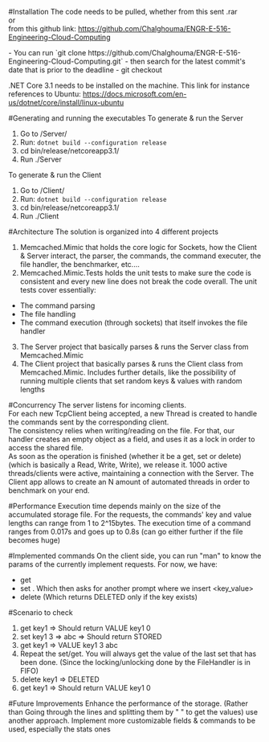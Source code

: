#Installation
The code needs to be pulled, whether from this sent .rar <br/>
or <br/>
from this github link: https://github.com/Chalghouma/ENGR-E-516-Engineering-Cloud-Computing
<p>
- You can run `git clone https://github.com/Chalghouma/ENGR-E-516-Engineering-Cloud-Computing.git` 
- then search for the latest commit's date that is prior to the deadline
- git checkout <commitId>
</p>

.NET Core 3.1 needs to be installed on the machine. This link for instance references to Ubuntu: https://docs.microsoft.com/en-us/dotnet/core/install/linux-ubuntu

#Generating and running the executables
To generate & run the Server
1. Go to <solutiondir>/Server/
2. Run: `dotnet build --configuration release`
3. cd bin/release/netcoreapp3.1/
4. Run ./Server


To generate & run the Client
1. Go to <solutiondir>/Client/
2. Run: `dotnet build --configuration release`
3. cd bin/release/netcoreapp3.1/
4. Run ./Client

#Architecture
The solution is organized into 4 different projects
1. Memcached.Mimic that holds the core logic for Sockets, how the Client & Server interact,
the parser, the commands, the command executer, the file handler, the benchmarker, etc....
2. Memcached.Mimic.Tests holds the unit tests to make sure the code is consistent and every new line 
does not break the code overall. 
The unit tests cover essentially: 
-	The command parsing
-	The file handling
-	The command execution (through sockets) that itself invokes the file handler
3. The Server project that basically parses & runs the Server class from Memcached.Mimic
4. The Client project that basically parses & runs the Client class from Memcached.Mimic. Includes further details, like the possibility of running multiple clients that set random keys & values with random lengths


#Concurrency
The server listens for incoming clients. <br/>
For each new TcpClient being accepted, a new Thread is created to handle the commands sent by the corresponding client. <br/>
The consistency relies when writing/reading on the file. For that, our handler creates an empty object as a field, and uses it
as a lock in order to access the shared file. <br/>
As soon as the operation is finished (whether it be a get, set or delete) (which is basically a Read, Write, Write), we release it.
1000 active threads/clients were active, maintaining a connection with the Server.
The Client app allows to create an N amount of automated threads in order to benchmark on your end.

#Performance
Execution time depends mainly on the size of the accumulated storage file.
For the requests, the commands' key and value lengths can range from 1 to 2^15bytes.
The execution time of a command ranges from 0.017s and goes up to 0.8s (can go either further if the file becomes huge)

#Implemented commands
On the client side, you can run "man" to know the params of the currently implement requests.
For now, we have:
- get <keyName>
- set <keyName> <bytesLength>. Which then asks for another prompt where we insert <key_value>
- delete <keyName> (Which returns DELETED only if the key exists)

#Scenario to check
1. get key1 => Should return VALUE key1 0
2. set key1 3 => abc => Should return STORED
3. get key1 => VALUE key1 3 abc
4. Repeat the set/get. You will always get the value of the last set that has been done. (Since the locking/unlocking done by the FileHandler is in FIFO)
5. delete key1 => DELETED
6. get key1 => Should return VALUE key1 0


#Future Improvements
Enhance the performance of the storage. (Rather than Going through the lines and splitting them by " " to get the values) use another approach.
Implement more customizable fields & commands to be used, especially the stats ones


